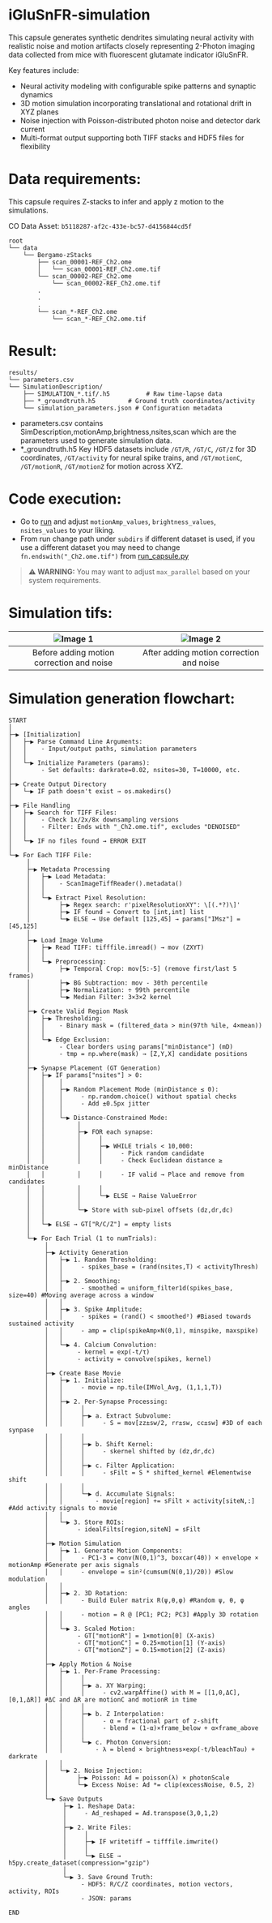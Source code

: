 # iGluSnFR-simulation

This capsule generates synthetic dendrites simulating neural activity with realistic noise and motion artifacts closely representing 2-Photon imaging data collected from mice with fluorescent glutamate indicator iGluSnFR. 

Key features include:
- Neural activity modeling with configurable spike patterns and synaptic dynamics
- 3D motion simulation incorporating translational and rotational drift in XYZ planes
- Noise injection with Poisson-distributed photon noise and detector dark current
- Multi-format output supporting both TIFF stacks and HDF5 files for flexibility
 
# Data requirements:
This capsule requires Z-stacks to infer and apply z motion to the simulations. 

CO Data Asset: `b5118287-af2c-433e-bc57-d4156844cd5f`
```
root
└── data
    └── Bergamo-zStacks
        ├── scan_00001-REF_Ch2.ome
        │   └── scan_00001-REF_Ch2.ome.tif
        └── scan_00002-REF_Ch2.ome
            └── scan_00002-REF_Ch2.ome.tif
        .
        .
        .
        └── scan_*-REF_Ch2.ome
            └── scan_*-REF_Ch2.ome.tif
```

# Result:
```
results/  
└── parameters.csv 
└── SimulationDescription/  
    ├── SIMULATION_*.tif/.h5          # Raw time-lapse data   
    ├── *_groundtruth.h5         # Ground truth coordinates/activity  
    └── simulation_parameters.json # Configuration metadata
```
- parameters.csv contains SimDescription,motionAmp,brightness,nsites,scan which are the parameters used to generate simulation data. 
- *_groundtruth.h5 Key HDF5 datasets include `/GT/R`, `/GT/C`, `/GT/Z` for 3D coordinates, `/GT/activity` for neural spike trains, and `/GT/motionC`, `/GT/motionR`, `/GT/motionZ` for motion across XYZ.  

# Code execution:
- Go to [run](code/run) and adjust `motionAmp_values`, `brightness_values`, `nsites_values` to your liking. 
- From run change path under `subdirs` if different dataset is used, if you use a different dataset you may need to change `fn.endswith("_Ch2.ome.tif")` from [run_capsule.py](code/run_capsule.py)
> **⚠️ WARNING:** You may want to adjust `max_parallel` based on your system requirements.

# Simulation tifs:
| ![Image 1](https://github.com/user-attachments/assets/7d16465b-bb69-42fd-ad53-db81fcd46185) | ![Image 2](https://github.com/user-attachments/assets/6585e312-3e9b-4cf0-b484-5949a242b24b) |
|:--------------------------------------------------------:|:-------------------------------------------------------:|
| Before adding motion correction and noise                | After adding motion correction and noise                |





# Simulation generation flowchart:
```
START
│
├─▶ [Initialization]
│   ├─▶ Parse Command Line Arguments:
│   │    - Input/output paths, simulation parameters
│   │
│   └─▶ Initialize Parameters (params):
│        - Set defaults: darkrate=0.02, nsites=30, T=10000, etc.
│
├─▶ Create Output Directory
│   └─▶ IF path doesn't exist → os.makedirs()
│
├─▶ File Handling
│   ├─▶ Search for TIFF Files:
│   │    - Check 1x/2x/8x downsampling versions
│   │    - Filter: Ends with "_Ch2.ome.tif", excludes "DENOISED"
│   │
│   └─▶ IF no files found → ERROR EXIT
│
└─▶ For Each TIFF File:
     │
     ├─▶ Metadata Processing
     │   ├─▶ Load Metadata:
     │   │    - ScanImageTiffReader().metadata()
     │   │
     │   └─▶ Extract Pixel Resolution:
     │        ├─▶ Regex search: r'pixelResolutionXY": \[(.*?)\]'
     │        ├─▶ IF found → Convert to [int,int] list
     │        └─▶ ELSE → Use default [125,45] → params["IMsz"] = [45,125]
     │
     ├─▶ Load Image Volume
     │   ├─▶ Read TIFF: tifffile.imread() → mov (ZXYT)
     │   │
     │   └─▶ Preprocessing:
     │        ├─▶ Temporal Crop: mov[5:-5] (remove first/last 5 frames)
     │        ├─▶ BG Subtraction: mov - 30th percentile
     │        ├─▶ Normalization: ÷ 99th percentile
     │        └─▶ Median Filter: 3×3×2 kernel
     │
     ├─▶ Create Valid Region Mask
     │   ├─▶ Thresholding:
     │   │    - Binary mask = (filtered_data > min(97th %ile, 4×mean))
     │   │
     │   └─▶ Edge Exclusion:
     │        - Clear borders using params["minDistance"] (mD)
     │        - tmp = np.where(mask) → [Z,Y,X] candidate positions
     │
     ├─▶ Synapse Placement (GT Generation)
     │   ├─▶ IF params["nsites"] > 0:
     │   │    │
     │   │    ├─▶ Random Placement Mode (minDistance ≤ 0):
     │   │    │     - np.random.choice() without spatial checks
     │   │    │     - Add ±0.5px jitter
     │   │    │
     │   │    └─▶ Distance-Constrained Mode:
     │   │         │
     │   │         ├─▶ FOR each synapse:
     │   │         │     │
     │   │         │     ├─▶ WHILE trials < 10,000:
     │   │         │     │     - Pick random candidate
     │   │         │     │     - Check Euclidean distance ≥ minDistance
     │   │         │     │     - IF valid → Place and remove from candidates
     │   │         │     │
     │   │         │     └─▶ ELSE → Raise ValueError
     │   │         │
     │   │         └─▶ Store with sub-pixel offsets (dz,dr,dc)
     │   │
     │   └─▶ ELSE → GT["R/C/Z"] = empty lists
     │
     └─▶ For Each Trial (1 to numTrials):
          │
          ├─▶ Activity Generation
          │   ├─▶ 1. Random Thresholding:
          │   │     - spikes_base = (rand(nsites,T) < activityThresh)
          │   │
          │   ├─▶ 2. Smoothing:
          │   │     - smoothed = uniform_filter1d(spikes_base, size=40) #Moving average across a window
          │   │
          │   ├─▶ 3. Spike Amplitude:
          │   │     - spikes = (rand() < smoothed²) #Biased towards sustained activity 
          │   │     - amp = clip(spikeAmp×N(0,1), minspike, maxspike)
          │   │
          │   └─▶ 4. Calcium Convolution:
          │        - kernel = exp(-t/τ)
          │        - activity = convolve(spikes, kernel)
          │
          ├─▶ Create Base Movie
          │   ├─▶ 1. Initialize:
          │   │     - movie = np.tile(IMVol_Avg, (1,1,1,T))
          │   │
          │   ├─▶ 2. Per-Synapse Processing:
          │   │     │
          │   │     ├─▶ a. Extract Subvolume:
          │   │     │     - S = mov[zz±sw/2, rr±sw, cc±sw] #3D of each synpase
          │   │     │
          │   │     ├─▶ b. Shift Kernel:
          │   │     │     - skernel shifted by (dz,dr,dc)
          │   │     │
          │   │     ├─▶ c. Filter Application:
          │   │     │     - sFilt = S * shifted_kernel #Elementwise shift
          │   │     │
          │   │     └─▶ d. Accumulate Signals:
          │   │         - movie[region] += sFilt × activity[siteN,:] #Add activity signals to movie
          │   │
          │   └─▶ 3. Store ROIs:
          │        - idealFilts[region,siteN] = sFilt
          │
          ├─▶ Motion Simulation
          │   ├─▶ 1. Generate Motion Components:
          │   │     - PC1-3 = conv(N(0,1)^3, boxcar(40)) × envelope × motionAmp #Generate per axis signals
          │   │     - envelope = sin²(cumsum(N(0,1)/20)) #Slow modulation
          │   │
          │   ├─▶ 2. 3D Rotation:
          │   │     - Build Euler matrix R(ψ,θ,φ) #Random ψ, θ, φ angles
          │   │     - motion = R @ [PC1; PC2; PC3] #Apply 3D rotation
          │   │
          │   └─▶ 3. Scaled Motion:
          │        - GT["motionR"] = 1×motion[0] (X-axis) 
          │        - GT["motionC"] = 0.25×motion[1] (Y-axis)
          │        - GT["motionZ"] = 0.15×motion[2] (Z-axis)
          │
          ├─▶ Apply Motion & Noise
          │   ├─▶ 1. Per-Frame Processing:
          │   │     │
          │   │     ├─▶ a. XY Warping:
          │   │     │     - cv2.warpAffine() with M = [[1,0,ΔC],[0,1,ΔR]] #ΔC and ΔR are motionC and motionR in time
          │   │     │
          │   │     ├─▶ b. Z Interpolation:
          │   │     │     - α = fractional part of z-shift
          │   │     │     - blend = (1-α)×frame_below + α×frame_above
          │   │     │
          │   │     └─▶ c. Photon Conversion:
          │   │         - λ = blend × brightness×exp(-t/bleachTau) + darkrate
          │   │
          │   └─▶ 2. Noise Injection:
          │        ├─▶ Poisson: Ad = poisson(λ) × photonScale 
          │        └─▶ Excess Noise: Ad *= clip(excessNoise, 0.5, 2)
          │
          └─▶ Save Outputs
               ├─▶ 1. Reshape Data:
               │     - Ad_reshaped = Ad.transpose(3,0,1,2)
               │
               ├─▶ 2. Write Files:
               │     │
               │     ├─▶ IF writetiff → tifffile.imwrite()
               │     │
               │     └─▶ ELSE → h5py.create_dataset(compression="gzip")
               │
               └─▶ 3. Save Ground Truth:
                    - HDF5: R/C/Z coordinates, motion vectors, activity, ROIs
                    - JSON: params

END
```
